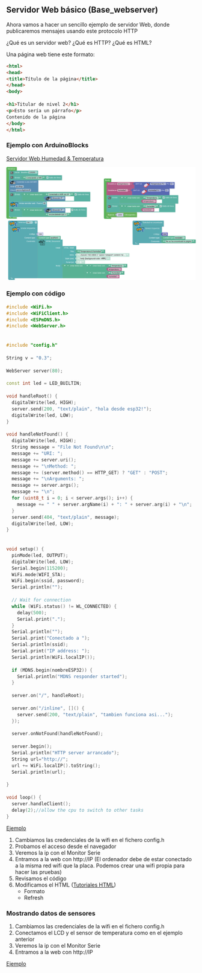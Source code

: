 ## Servidor Web básico (Base_webserver)

Ahora vamos a hacer un sencillo ejemplo de servidor Web, donde publicaremos mensajes usando este protocolo HTTP

¿Qué es un servidor web?
¿Qué es HTTP?
¿Qué es HTML?

Una página web tiene este formato:

```HTML
<html>
<head>
<title>Título de la página</title>
</head>
<body>

<h1>Titular de nivel 2</h1>
<p>Esto sería un párrafo</p>
Contenido de la página
</body>
</html>
```

### Ejemplo con ArduinoBlocks


[Servidor Web Humedad & Temperatura](http://www.arduinoblocks.com/web/project/791669)

![](./images/programa_web_TH.png)

### Ejemplo con código

```C++
#include <WiFi.h>
#include <WiFiClient.h>
#include <ESPmDNS.h>
#include <WebServer.h>


#include "config.h"

String v = "0.3";

WebServer server(80);

const int led = LED_BUILTIN;

void handleRoot() {
  digitalWrite(led, HIGH);
  server.send(200, "text/plain", "hola desde esp32!");
  digitalWrite(led, LOW);
}

void handleNotFound() {
  digitalWrite(led, HIGH);
  String message = "File Not Found\n\n";
  message += "URI: ";
  message += server.uri();
  message += "\nMethod: ";
  message += (server.method() == HTTP_GET) ? "GET" : "POST";
  message += "\nArguments: ";
  message += server.args();
  message += "\n";
  for (uint8_t i = 0; i < server.args(); i++) {
    message += " " + server.argName(i) + ": " + server.arg(i) + "\n";
  }
  server.send(404, "text/plain", message);
  digitalWrite(led, LOW);
}


void setup() {
  pinMode(led, OUTPUT);
  digitalWrite(led, LOW);
  Serial.begin(115200);
  WiFi.mode(WIFI_STA);
  WiFi.begin(ssid, password);
  Serial.println("");

  // Wait for connection
  while (WiFi.status() != WL_CONNECTED) {
    delay(500);
    Serial.print(".");
  }
  Serial.println("");
  Serial.print("Conectado a ");
  Serial.println(ssid);
  Serial.print("IP address: ");
  Serial.println(WiFi.localIP());

  if (MDNS.begin(nombreESP32)) {
    Serial.println("MDNS responder started");
  }

  server.on("/", handleRoot);

  server.on("/inline", []() {
    server.send(200, "text/plain", "tambien funciona asi...");
  });

  server.onNotFound(handleNotFound);

  server.begin();
  Serial.println("HTTP server arrancado");
  String url="http://";
  url += WiFi.localIP().toString();
  Serial.println(url);

}

void loop() {
  server.handleClient();
  delay(2);//allow the cpu to switch to other tasks
}

```

[Ejemplo](https://github.com/javacasm/CursoIOTCo/tree/main/codigo/3.9.0.server_base)

1. Cambiamos las credenciales de la wifi en el fichero config.h
2. Probamos el acceso desde el navegador 
3. Veremos la ip con el Monitor Serie
4. Entramos a la web con http://IP (El ordenador debe de estar conectado a la misma red wifi que la placa. Podemos crear una wifi propia para hacer las pruebas)
5. Revisamos el código
6. Modificamos el HTML ([Tutoriales HTML](https://www.w3schools.com/)) 
    * Formato
    * Refresh



### Mostrando datos de sensores

1. Cambiamos las credenciales de la wifi en el fichero config.h
2. Conectamos el LCD y el sensor de temperatura como en el ejemplo anterior
3. Veremos la ip con el Monitor Serie
4. Entramos a la web con http://IP

[Ejemplo](https://github.com/javacasm/CursoIOTCo/tree/main/codigo/3.9.1.server_sensores)

